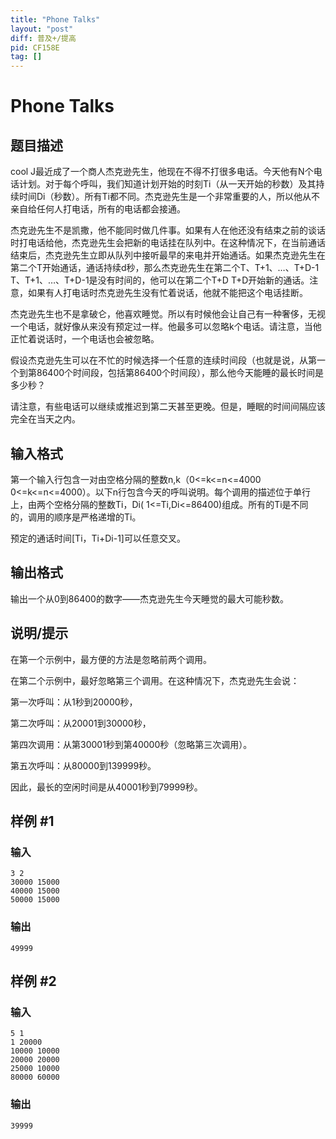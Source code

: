 ```yaml
---
title: "Phone Talks"
layout: "post"
diff: 普及+/提高
pid: CF158E
tag: []
---
```


# Phone Talks

## 题目描述

cool J最近成了一个商人杰克逊先生，他现在不得不打很多电话。今天他有N个电话计划。对于每个呼叫，我们知道计划开始的时刻Ti（从一天开始的秒数）及其持续时间Di（秒数）。所有Ti都不同。杰克逊先生是一个非常重要的人，所以他从不亲自给任何人打电话，所有的电话都会接通。  
杰克逊先生不是凯撒，他不能同时做几件事。如果有人在他还没有结束之前的谈话时打电话给他，杰克逊先生会把新的电话挂在队列中。在这种情况下，在当前通话结束后，杰克逊先生立即从队列中接听最早的来电并开始通话。如果杰克逊先生在第二个T开始通话，通话持续d秒，那么杰克逊先生在第二个T、T+1、…、T+D-1 T、T+1、…、T+D-1是没有时间的，他可以在第二个T+D T+D开始新的通话。注意，如果有人打电话时杰克逊先生没有忙着说话，他就不能把这个电话挂断。  
杰克逊先生也不是拿破仑，他喜欢睡觉。所以有时候他会让自己有一种奢侈，无视一个电话，就好像从来没有预定过一样。他最多可以忽略k个电话。请注意，当他正忙着说话时，一个电话也会被忽略。   
假设杰克逊先生可以在不忙的时候选择一个任意的连续时间段（也就是说，从第一个到第86400个时间段，包括第86400个时间段），那么他今天能睡的最长时间是多少秒？   
请注意，有些电话可以继续或推迟到第二天甚至更晚。但是，睡眠的时间间隔应该完全在当天之内。

## 输入格式

第一个输入行包含一对由空格分隔的整数n,k（0<=k<=n<=4000 0<=k<=n<=4000）。以下n行包含今天的呼叫说明。每个调用的描述位于单行上，由两个空格分隔的整数Ti，Di( 1<=Ti,Di<=86400)组成。所有的Ti是不同的，调用的顺序是严格递增的Ti。   
预定的通话时间[Ti，Ti+Di-1]可以任意交叉。

## 输出格式

输出一个从0到86400的数字——杰克逊先生今天睡觉的最大可能秒数。

## 说明/提示

在第一个示例中，最方便的方法是忽略前两个调用。

在第二个示例中，最好忽略第三个调用。在这种情况下，杰克逊先生会说：

第一次呼叫：从1秒到20000秒，  
第二次呼叫：从20001到30000秒，  
第四次调用：从第30001秒到第40000秒（忽略第三次调用）。  
第五次呼叫：从80000到139999秒。  
因此，最长的空闲时间是从40001秒到79999秒。

## 样例 #1

### 输入

```
3 2
30000 15000
40000 15000
50000 15000

```

### 输出

```
49999

```

## 样例 #2

### 输入

```
5 1
1 20000
10000 10000
20000 20000
25000 10000
80000 60000

```

### 输出

```
39999

```

